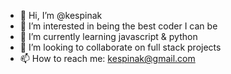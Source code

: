 - 👋 Hi, I’m @kespinak
- 👀 I’m interested in being the best coder I can be
- 🌱 I’m currently learning javascript & python
- 💞️ I’m looking to collaborate on full stack projects
- 📫 How to reach me: kespinak@gmail.com

<!---
kespinak/kespinak is a ✨ special ✨ repository because its `README.md` (this file) appears on your GitHub profile.
You can click the Preview link to take a look at your changes.
--->
